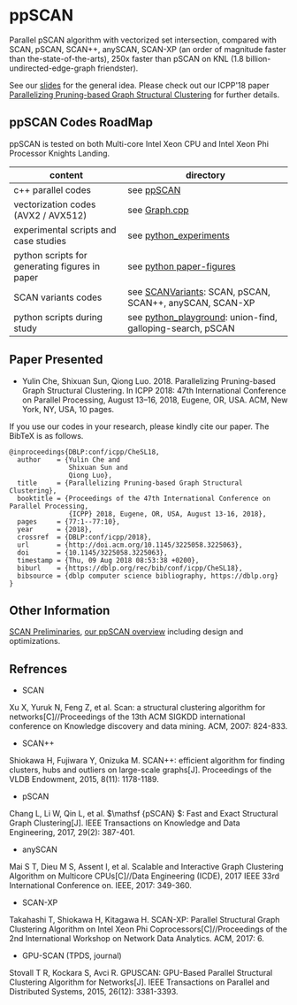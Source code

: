 # ppSCAN

Parallel pSCAN algorithm with vectorized set intersection, compared with SCAN, pSCAN, SCAN++, anySCAN, SCAN-XP (an order of magnitude faster than the-state-of-the-arts), 250x faster than pSCAN on KNL (1.8 billion-undirected-edge-graph friendster).

See our [slides](https://www.dropbox.com/sh/i1r45o2ceraey8j/AAD8V3WwPElQjwJ0-QtaKAzYa?dl=0&preview=ppSCAN.pdf) for the general idea. Please check out our ICPP'18 paper [Parallelizing Pruning-based Graph Structural Clustering](https://dl.acm.org/citation.cfm?doid=3225058.3225063) for further details.

## ppSCAN Codes RoadMap

ppSCAN is tested on both Multi-core Intel Xeon CPU and Intel Xeon Phi Processor Knights Landing.

content | directory
--- | ---
c++ parallel codes | see [ppSCAN](https://github.com/GraphProcessor/ppSCAN/tree/master/pSCAN-refactor)
vectorization codes (AVX2 / AVX512) | see [Graph.cpp](https://github.com/GraphProcessor/ppSCAN/blob/master/pSCAN-refactor/Graph.cpp)
experimental scripts and case studies | see [python_experiments](https://github.com/GraphProcessor/ppSCAN/tree/master/python_experiments)
python scripts for generating figures in paper | see [python paper-figures](https://github.com/GraphProcessor/ppSCAN/tree/master/paper)
SCAN variants codes | see [SCANVariants](SCANVariants): SCAN, pSCAN, SCAN++, anySCAN, SCAN-XP
python scripts during study | see [python_playground](python_playground): union-find, galloping-search, pSCAN

## Paper Presented

* Yulin Che, Shixuan Sun, Qiong Luo. 2018. Parallelizing Pruning-based Graph
Structural Clustering. In ICPP 2018: 47th International Conference on Parallel
Processing, August 13–16, 2018, Eugene, OR, USA. ACM, New York, NY, USA,
10 pages.

If you use our codes in your research, please kindly cite our paper. The BibTeX is as follows.

```
@inproceedings{DBLP:conf/icpp/CheSL18,
  author    = {Yulin Che and
               Shixuan Sun and
               Qiong Luo},
  title     = {Parallelizing Pruning-based Graph Structural Clustering},
  booktitle = {Proceedings of the 47th International Conference on Parallel Processing,
               {ICPP} 2018, Eugene, OR, USA, August 13-16, 2018},
  pages     = {77:1--77:10},
  year      = {2018},
  crossref  = {DBLP:conf/icpp/2018},
  url       = {http://doi.acm.org/10.1145/3225058.3225063},
  doi       = {10.1145/3225058.3225063},
  timestamp = {Thu, 09 Aug 2018 08:53:38 +0200},
  biburl    = {https://dblp.org/rec/bib/conf/icpp/CheSL18},
  bibsource = {dblp computer science bibliography, https://dblp.org}
}
```

## Other Information

[SCAN Preliminaries](scan_preliminary.md), [our ppSCAN overview](ppscan_overview.md) including design and optimizations.

## Refrences

* SCAN

Xu X, Yuruk N, Feng Z, et al. Scan: a structural clustering algorithm for networks[C]//Proceedings of the 13th ACM SIGKDD international conference on Knowledge discovery and data mining. ACM, 2007: 824-833.

* SCAN++

Shiokawa H, Fujiwara Y, Onizuka M. SCAN++: efficient algorithm for finding clusters, hubs and outliers on large-scale graphs[J]. Proceedings of the VLDB Endowment, 2015, 8(11): 1178-1189.

* pSCAN

Chang L, Li W, Qin L, et al. $\mathsf {pSCAN} $: Fast and Exact Structural Graph Clustering[J]. IEEE Transactions on Knowledge and Data Engineering, 2017, 29(2): 387-401.

* anySCAN

Mai S T, Dieu M S, Assent I, et al. Scalable and Interactive Graph Clustering Algorithm on Multicore CPUs[C]//Data Engineering (ICDE), 2017 IEEE 33rd International Conference on. IEEE, 2017: 349-360.

* SCAN-XP

Takahashi T, Shiokawa H, Kitagawa H. SCAN-XP: Parallel Structural Graph Clustering Algorithm on Intel Xeon Phi Coprocessors[C]//Proceedings of the 2nd International Workshop on Network Data Analytics. ACM, 2017: 6.

* GPU-SCAN (TPDS, journal)

Stovall T R, Kockara S, Avci R. GPUSCAN: GPU-Based Parallel Structural Clustering Algorithm for Networks[J]. IEEE Transactions on Parallel and Distributed Systems, 2015, 26(12): 3381-3393.
